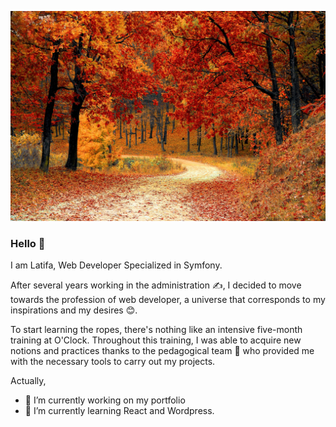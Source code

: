 ![Cover](https://github.com/Latifakli/Latifakli/blob/master/pexels-pixabay-33109.jpg)
### Hello 👋


I am Latifa, Web Developer Specialized in Symfony.

After several years working in the administration ✍️, 
I decided to move towards the profession of web developer, a universe that corresponds to my inspirations and my desires 😊.


To start learning the ropes, there's nothing like an intensive five-month training at O'Clock. Throughout this training,
I was able to acquire new notions and practices thanks to the pedagogical team 🤗 who provided me with the necessary tools to carry out my projects.

Actually, 
 - 🔭 I’m currently working on my portfolio
 - 🌱 I’m currently learning React and Wordpress.

